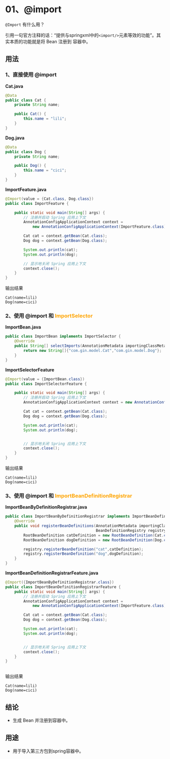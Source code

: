 # 01、@import

`@Import` 有什么用？

引用一句官方注释的话：“提供与springxml中的`<import/>`元素等效的功能”。其实本质的功能就是将 Bean 注册到 容器中。

## 用法

### 1、直接使用 @import 

**Cat.java**

```java
@Data
public class Cat {
    private String name;

    public Cat() {
        this.name = "lili";
    }
}
```

**Dog.java**

```java
@Data
public class Dog {
    private String name;

    public Dog() {
        this.name = "cici";
    }
}
```

**ImportFeature.java**

```java
@Import(value = {Cat.class, Dog.class})
public class ImportFeature {

    public static void main(String[] args) {
        // 注册并启动 Spring 应用上下文
        AnnotationConfigApplicationContext context =
            new AnnotationConfigApplicationContext(ImportFeature.class);

        Cat cat = context.getBean(Cat.class);
        Dog dog = context.getBean(Dog.class);

        System.out.println(cat);
        System.out.println(dog);

        // 显示地关闭 Spring 应用上下文
        context.close();
    }
}
```

输出结果

```log
Cat(name=lili)
Dog(name=cici)
```

### 2、使用 @import 和 <font color='orange'>ImportSelector</font> 

**ImportBean.java**

```java
public class ImportBean implements ImportSelector {
    @Override
    public String[] selectImports(AnnotationMetadata importingClassMetadata) {
        return new String[]{"com.gin.model.Cat","com.gin.model.Dog"};
    }
}
```

**ImportSelectorFeature**

```java
@Import(value = {ImportBean.class})
public class ImportSelectorFeature {

    public static void main(String[] args) {
        // 注册并启动 Spring 应用上下文
        AnnotationConfigApplicationContext context = new AnnotationConfigApplicationContext(ImportFeature.class);

        Cat cat = context.getBean(Cat.class);
        Dog dog = context.getBean(Dog.class);

        System.out.println(cat);
        System.out.println(dog);


        // 显示地关闭 Spring 应用上下文
        context.close();
    }
}
```

输出结果

```log
Cat(name=lili)
Dog(name=cici)
```

### 3、使用 @import 和 <font color='orange'>ImportBeanDefinitionRegistrar</font> 

**ImportBeanByDefinitionRegistrar.java**

```java
public class ImportBeanByDefinitionRegistrar implements ImportBeanDefinitionRegistrar {
    @Override
    public void registerBeanDefinitions(AnnotationMetadata importingClassMetadata,
                                        BeanDefinitionRegistry registry) {
        RootBeanDefinition catDefinition = new RootBeanDefinition(Cat.class);
        RootBeanDefinition dogDefinition = new RootBeanDefinition(Dog.class);

        registry.registerBeanDefinition("cat",catDefinition);
        registry.registerBeanDefinition("dog",dogDefinition);
    }
}
```

**ImportBeanDefinitionRegistrarFeature.java**

```java
@Import({ImportBeanByDefinitionRegistrar.class})
public class ImportBeanDefinitionRegistrarFeature {
    public static void main(String[] args) {
        // 注册并启动 Spring 应用上下文
        AnnotationConfigApplicationContext context = 
            new AnnotationConfigApplicationContext(ImportFeature.class);

        Cat cat = context.getBean(Cat.class);
        Dog dog = context.getBean(Dog.class);

        System.out.println(cat);
        System.out.println(dog);


        // 显示地关闭 Spring 应用上下文
        context.close();
    }
}
  
```
输出结果

```log
Cat(name=lili)
Dog(name=cici)
```

## 结论

- 生成 Bean 并注册到容器中。

## 用途

- 用于导入第三方包到spring容器中。